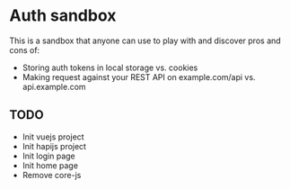 # Auth sandbox

This is a sandbox that anyone can use to play with and discover pros and cons of:

* Storing auth tokens in local storage vs. cookies
* Making request against your REST API on example.com/api vs. api.example.com

## TODO

* Init vuejs project
* Init hapijs project
* Init login page
* Init home page
* Remove core-js
